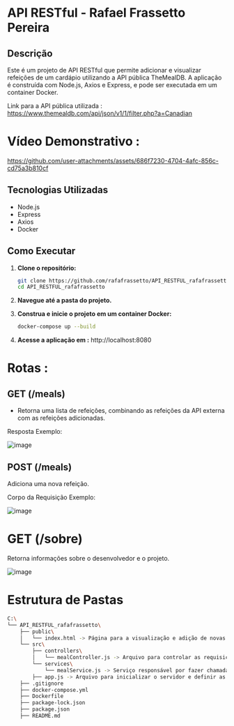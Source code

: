 # API RESTful - Rafael Frassetto Pereira

## Descrição

Este é um projeto de API RESTful que permite adicionar e visualizar refeições de um cardápio utilizando a API pública TheMealDB. A aplicação é construída com Node.js, Axios e Express, e pode ser executada em um container Docker.

Link para a API pública utilizada : https://www.themealdb.com/api/json/v1/1/filter.php?a=Canadian

# Vídeo Demonstrativo :



https://github.com/user-attachments/assets/686f7230-4704-4afc-856c-cd75a3b810cf



## Tecnologias Utilizadas

- Node.js
- Express
- Axios
- Docker

## Como Executar

1. **Clone o repositório:**
   ```bash
   git clone https://github.com/rafafrassetto/API_RESTFUL_rafafrassetto.git
   cd API_RESTFUL_rafafrassetto

2. **Navegue até a pasta do projeto.**

3. **Construa e inicie o projeto em um container Docker:**
   ```bash
   docker-compose up --build

4. **Acesse a aplicação em :**  http://localhost:8080

# Rotas :

## GET (/meals)

- Retorna uma lista de refeições, combinando as refeições da API externa com as refeições adicionadas.

Resposta Exemplo:

![image](https://github.com/user-attachments/assets/6612ecbc-162d-44d2-afb9-10be6dd4b8f4)

## POST (/meals)

Adiciona uma nova refeição.

Corpo da Requisição Exemplo:

![image](https://github.com/user-attachments/assets/f31a5c3d-3dcb-41ca-af05-d502130cf886)

# GET (/sobre)

Retorna informações sobre o desenvolvedor e o projeto.

![image](https://github.com/user-attachments/assets/17065409-9b7e-4f94-8755-eaa4ff8838d5)

# Estrutura de Pastas

```bash
C:\
└── API_RESTFUL_rafafrassetto\
    ├── public\
    │   └── index.html -> Página para a visualização e adição de novas refeições.
    └── src\
        ├── controllers\
        │   └── mealController.js -> Arquivo para controlar as requisições recebidas e usar o serviço para lidar com os dados.
        └── services\
            └── mealService.js -> Serviço responsável por fazer chamadas à API externa, neste caso, a TheMealDB.
        ├── app.js -> Arquivo para inicializar o servidor e definir as rotas para requisições GET e POST.
    ├── .gitignore
    ├── docker-compose.yml  
    ├── Dockerfile
    ├── package-lock.json
    ├── package.json
    ├── README.md
